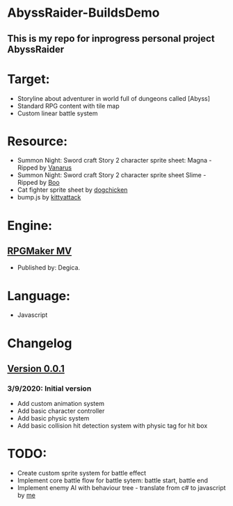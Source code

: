 # AbyssRaider-BuildsDemo
## This is my repo for inprogress personal project AbyssRaider

# Target:
- Storyline about adventurer in world full of dungeons called [Abyss] 
- Standard RPG content with tile map
- Custom linear battle system

# Resource:
- Summon Night: Sword craft Story 2 character sprite sheet: Magna - Ripped by [Vanarus](https://www.spriters-resource.com/game_boy_advance/snight2/sheet/20739/)
- Summon Night: Sword craft Story 2 character sprite sheet Slime - Ripped by [Boo](https://www.spriters-resource.com/game_boy_advance/snight/sheet/10258/)
- Cat fighter sprite sheet by [dogchicken](https://opengameart.org/content/cat-fighter-sprite-sheet)
- bump.js by [kittyattack](https://github.com/kittykatattack/bump)

# Engine: 
## [RPGMaker MV](https://www.rpgmakerweb.com/) 
- Published by: Degica.

# Language: 
- Javascript

# Changelog
## [Version 0.0.1](https://github.com/kultie/AbyssRaider-BuildsDemo/releases/tag/0.0.1)
### 3/9/2020: Initial version
- Add custom animation system
- Add basic character controller
- Add basic physic system
- Add basic collision hit detection system with physic tag for hit box

# TODO:
- Create custom sprite system for battle effect
- Implement core battle flow for battle sytem: battle start, battle end
- Implement enemy AI with behaviour tree - translate from c# to javascript by [me](https://github.com/kultie/Unity-Behaviour-Tree)
